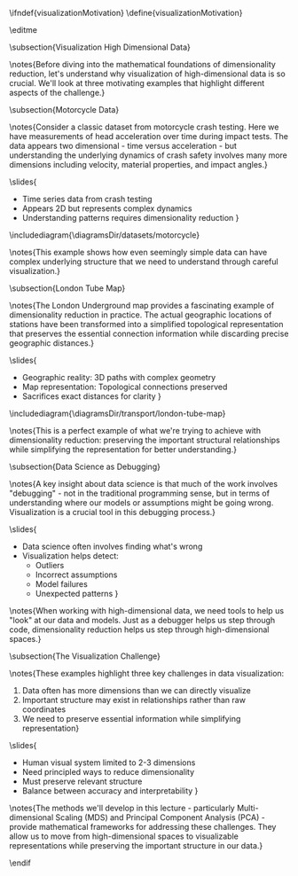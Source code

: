 \ifndef{visualizationMotivation}
\define{visualizationMotivation}

\editme

\subsection{Visualization High Dimensional Data}

\notes{Before diving into the mathematical foundations of dimensionality reduction, let's understand why visualization of high-dimensional data is so crucial. We'll look at three motivating examples that highlight different aspects of the challenge.}

\subsection{Motorcycle Data}

\notes{Consider a classic dataset from motorcycle crash testing. Here we have measurements of head acceleration over time during impact tests. The data appears two dimensional - time versus acceleration - but understanding the underlying dynamics of crash safety involves many more dimensions including velocity, material properties, and impact angles.}

\slides{
* Time series data from crash testing
* Appears 2D but represents complex dynamics
* Understanding patterns requires dimensionality reduction
}

\includediagram{\diagramsDir/datasets/motorcycle}

\notes{This example shows how even seemingly simple data can have complex underlying structure that we need to understand through careful visualization.}

\subsection{London Tube Map}

\notes{The London Underground map provides a fascinating example of dimensionality reduction in practice. The actual geographic locations of stations have been transformed into a simplified topological representation that preserves the essential connection information while discarding precise geographic distances.}

\slides{
* Geographic reality: 3D paths with complex geometry
* Map representation: Topological connections preserved 
* Sacrifices exact distances for clarity
}

\includediagram{\diagramsDir/transport/london-tube-map}

\notes{This is a perfect example of what we're trying to achieve with dimensionality reduction: preserving the important structural relationships while simplifying the representation for better understanding.}

\subsection{Data Science as Debugging}

\notes{A key insight about data science is that much of the work involves "debugging" - not in the traditional programming sense, but in terms of understanding where our models or assumptions might be going wrong. Visualization is a crucial tool in this debugging process.}

\slides{
* Data science often involves finding what's wrong
* Visualization helps detect:
    * Outliers
    * Incorrect assumptions
    * Model failures
    * Unexpected patterns
}

\notes{When working with high-dimensional data, we need tools to help us "look" at our data and models. Just as a debugger helps us step through code, dimensionality reduction helps us step through high-dimensional spaces.}

\subsection{The Visualization Challenge}

\notes{These examples highlight three key challenges in data visualization:
1. Data often has more dimensions than we can directly visualize
2. Important structure may exist in relationships rather than raw coordinates
3. We need to preserve essential information while simplifying representation}

\slides{
* Human visual system limited to 2-3 dimensions
* Need principled ways to reduce dimensionality
* Must preserve relevant structure
* Balance between accuracy and interpretability
}

\notes{The methods we'll develop in this lecture - particularly Multi-dimensional Scaling (MDS) and Principal Component Analysis (PCA) - provide mathematical frameworks for addressing these challenges. They allow us to move from high-dimensional spaces to visualizable representations while preserving the important structure in our data.}


\endif
